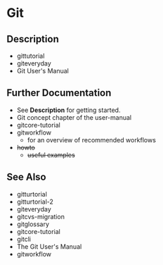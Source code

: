 # Git #
## Description ##
* gittutorial
* giteveryday
* Git User's Manual
## Further Documentation ##
* See **Description** for getting started.
* Git concept chapter of the user-manual 
* gitcore-tutorial
* gitworkflow
    * for an overview of recommended workflows
* ~~howto~~
    * ~~useful examples~~
## See Also ##
* gitturtorial
* gitturtorial-2
* giteveryday
* gitcvs-migration
* gitglossary
* gitcore-tutorial
* gitcli
* The Git User's Manual
* gitworkflow
